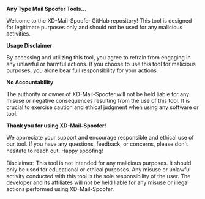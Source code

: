 **Any Type Mail Spoofer Tools...**

Welcome to the XD-Mail-Spoofer GitHub repository! This tool is designed for legitimate purposes only and should not be used for any malicious activities.

**Usage Disclaimer**

By accessing and utilizing this tool, you agree to refrain from engaging in any unlawful or harmful actions. If you choose to use this tool for malicious purposes, you alone bear full responsibility for your actions.

**No Accountability**

The authority or owner of XD-Mail-Spoofer will not be held liable for any misuse or negative consequences resulting from the use of this tool. It is crucial to exercise caution and ethical judgment when using any software or tool.

**Thank you for using XD-Mail-Spoofer!**

We appreciate your support and encourage responsible and ethical use of our tool. If you have any questions, feedback, or concerns, please don't hesitate to reach out. Happy spooﬁng!

Disclaimer: This tool is not intended for any malicious purposes. It should only be used for educational or ethical purposes. Any misuse or unlawful activity conducted with this tool is the sole responsibility of the user. The developer and its affiliates will not be held liable for any misuse or illegal actions performed using XD-Mail-Spoofer.
